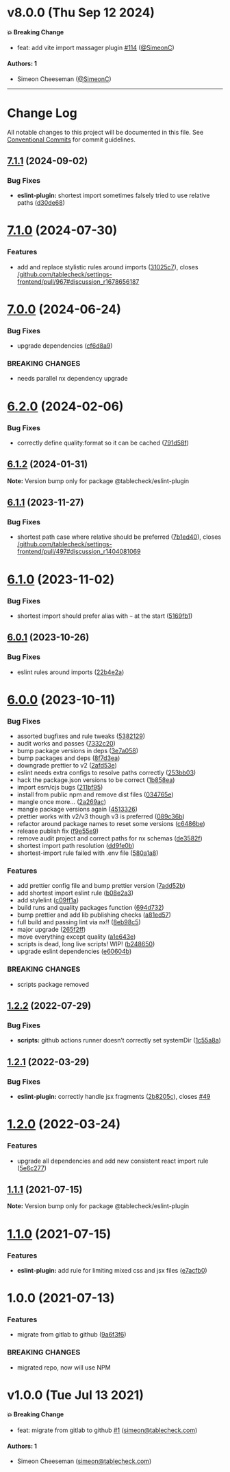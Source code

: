 # v8.0.0 (Thu Sep 12 2024)

#### 💥 Breaking Change

- feat: add vite import massager plugin [#114](https://github.com/tablecheck/frontend/pull/114) ([@SimeonC](https://github.com/SimeonC))

#### Authors: 1

- Simeon Cheeseman ([@SimeonC](https://github.com/SimeonC))

---

# Change Log

All notable changes to this project will be documented in this file.
See [Conventional Commits](https://conventionalcommits.org) for commit guidelines.

## [7.1.1](https://github.com/tablecheck/frontend/compare/@tablecheck/eslint-plugin@7.1.0...@tablecheck/eslint-plugin@7.1.1) (2024-09-02)


### Bug Fixes

* **eslint-plugin:** shortest import sometimes falsely tried to use relative paths ([d30de68](https://github.com/tablecheck/frontend/commit/d30de68a61bfb0d4534522ccd620faed530c33b3))





# [7.1.0](https://github.com/tablecheck/frontend/compare/@tablecheck/eslint-plugin@7.0.0...@tablecheck/eslint-plugin@7.1.0) (2024-07-30)


### Features

* add and replace stylistic rules around imports ([31025c7](https://github.com/tablecheck/frontend/commit/31025c7685225676adc7a1f7ba127770bc7fab83)), closes [/github.com/tablecheck/settings-frontend/pull/967#discussion_r1678656187](https://github.com//github.com/tablecheck/settings-frontend/pull/967/issues/discussion_r1678656187)





# [7.0.0](https://github.com/tablecheck/frontend/compare/@tablecheck/eslint-plugin@6.2.0...@tablecheck/eslint-plugin@7.0.0) (2024-06-24)


### Bug Fixes

* upgrade dependencies ([cf6d8a9](https://github.com/tablecheck/frontend/commit/cf6d8a90f142c496f761b8edc05e86ebffd3b425))


### BREAKING CHANGES

* needs parallel nx dependency upgrade





# [6.2.0](https://github.com/tablecheck/frontend/compare/@tablecheck/eslint-plugin@6.1.2...@tablecheck/eslint-plugin@6.2.0) (2024-02-06)


### Bug Fixes

* correctly define quality:format so it can be cached ([791d58f](https://github.com/tablecheck/frontend/commit/791d58fac0bf61416a90e90c0fef1308db7fdbfd))





## [6.1.2](https://github.com/tablecheck/frontend/compare/@tablecheck/eslint-plugin@6.1.1...@tablecheck/eslint-plugin@6.1.2) (2024-01-31)

**Note:** Version bump only for package @tablecheck/eslint-plugin





## [6.1.1](https://github.com/tablecheck/frontend/compare/@tablecheck/eslint-plugin@6.1.0...@tablecheck/eslint-plugin@6.1.1) (2023-11-27)


### Bug Fixes

* shortest path case where relative should be preferred ([7b1ed40](https://github.com/tablecheck/frontend/commit/7b1ed40ba6065f0d3226a849b1963d11f55ca9a7)), closes [/github.com/tablecheck/settings-frontend/pull/497#discussion_r1404081069](https://github.com//github.com/tablecheck/settings-frontend/pull/497/issues/discussion_r1404081069)





# [6.1.0](https://github.com/tablecheck/frontend/compare/@tablecheck/eslint-plugin@6.0.1...@tablecheck/eslint-plugin@6.1.0) (2023-11-02)


### Bug Fixes

* shortest import should prefer alias with `~` at the start ([5169fb1](https://github.com/tablecheck/frontend/commit/5169fb149f70ae0be9ec299180c528b34bb3f913))





## [6.0.1](https://github.com/tablecheck/frontend/compare/@tablecheck/eslint-plugin@6.0.0...@tablecheck/eslint-plugin@6.0.1) (2023-10-26)


### Bug Fixes

* eslint rules around imports ([22b4e2a](https://github.com/tablecheck/frontend/commit/22b4e2ae1a40928545e914f8dbba99b268ffe6a1))





# [6.0.0](https://github.com/tablecheck/frontend/compare/@tablecheck/eslint-plugin@1.2.2...@tablecheck/eslint-plugin@6.0.0) (2023-10-11)


### Bug Fixes

* assorted bugfixes and rule tweaks ([5382129](https://github.com/tablecheck/frontend/commit/5382129275d2ed5d6c619ab1863fc2b8316e3b97))
* audit works and passes ([7332c20](https://github.com/tablecheck/frontend/commit/7332c2004082c17c20bd39fb3813d32a37af83d6))
* bump package versions in deps ([3e7a058](https://github.com/tablecheck/frontend/commit/3e7a0584f2a4e984a47c0d2431a2f6c532c6f794))
* bump packages and deps ([8f7d3ea](https://github.com/tablecheck/frontend/commit/8f7d3eade57beb24affa283690e907251a2345c1))
* downgrade prettier to v2 ([2afd53e](https://github.com/tablecheck/frontend/commit/2afd53e06da958e7211daf14bf24a0053ab55dba))
* eslint needs extra configs to resolve paths correctly ([253bb03](https://github.com/tablecheck/frontend/commit/253bb035111fe5031b621c7cf651ca99ffb68a15))
* hack the package.json versions to be correct ([1b858ea](https://github.com/tablecheck/frontend/commit/1b858eab9ba0de977087116603e4c1890b6d2afe))
* import esm/cjs bugs ([211bf95](https://github.com/tablecheck/frontend/commit/211bf95c64851427f47c33767194278f8f57d7a6))
* install from public npm and remove dist files ([034765e](https://github.com/tablecheck/frontend/commit/034765e7128a1e9e6fe5970d7dac57c207d0a221))
* mangle once more… ([2a269ac](https://github.com/tablecheck/frontend/commit/2a269ac580d662e0f63b9a90e2df96bc67dcd52c))
* mangle package versions again ([4513326](https://github.com/tablecheck/frontend/commit/4513326b88ed15769a35790ba0b6fea9af3648a7))
* prettier works with v2/v3 though v3 is preferred ([089c36b](https://github.com/tablecheck/frontend/commit/089c36b1fbbfd4583ed58f6a9570ecc980139abc))
* refactor around package names to reset some versions ([c6486be](https://github.com/tablecheck/frontend/commit/c6486be9e6e0f6ff2c79c48be484f99417db39b4))
* release publish fix ([f9e55e9](https://github.com/tablecheck/frontend/commit/f9e55e9cf3651cad4fd1d79d18735b9cea70396b))
* remove audit project and correct paths for nx schemas ([de3582f](https://github.com/tablecheck/frontend/commit/de3582f500210a398df306866072c66e89ea9668))
* shortest import path resolution ([dd9fe0b](https://github.com/tablecheck/frontend/commit/dd9fe0b1bd90611483ad33a6a254f925deb023ae))
* shortest-import rule failed with .env file ([580a1a8](https://github.com/tablecheck/frontend/commit/580a1a8620ba6365a126a433a7809eada56c4074))


### Features

* add prettier config file and bump prettier version ([7add52b](https://github.com/tablecheck/frontend/commit/7add52bfa6ffdaa065df490c8320f8025579a0d6))
* add shortest import eslint rule ([b08e2a3](https://github.com/tablecheck/frontend/commit/b08e2a370b162a85e28a3340c1cfaac289b5b8f7))
* add stylelint ([c09ff1a](https://github.com/tablecheck/frontend/commit/c09ff1a07bda4d410ec2859be8d2a8ebc2fd80ae))
* build runs and quality packages function ([694d732](https://github.com/tablecheck/frontend/commit/694d7327828f54794a5f4d9f6b56c116adb967d2))
* bump prettier and add lib publishing checks ([a81ed57](https://github.com/tablecheck/frontend/commit/a81ed574359fa226ca13f824a0c46cb94e524b69))
* full build and passing lint via nx!! ([8eb98c5](https://github.com/tablecheck/frontend/commit/8eb98c51c72335db82550536acb35881958eea8c))
* major upgrade ([265f2ff](https://github.com/tablecheck/frontend/commit/265f2ffe33dd2afbd7c41ec261558a405a6eb67f))
* move everything except quality ([a1e643e](https://github.com/tablecheck/frontend/commit/a1e643eb8f2299623d070b56fc85e982dd088655))
* scripts is dead, long live scripts! WIP! ([b248650](https://github.com/tablecheck/frontend/commit/b2486506f43f40ed98a602e309fe3b58dcb845d5))
* upgrade eslint dependencies ([e60604b](https://github.com/tablecheck/frontend/commit/e60604bcf9e5389f51cbe0b828d95198ab78931a))


### BREAKING CHANGES

* scripts package removed





## [1.2.2](https://github.com/tablecheck/frontend/compare/@tablecheck/eslint-plugin@1.2.1...@tablecheck/eslint-plugin@1.2.2) (2022-07-29)


### Bug Fixes

* **scripts:** github actions runner doesn’t correctly set systemDir ([1c55a8a](https://github.com/tablecheck/frontend/commit/1c55a8aa1a6a2e241746b8ba79fc7b8b10521a29))





## [1.2.1](https://github.com/tablecheck/frontend/compare/@tablecheck/eslint-plugin@1.2.0...@tablecheck/eslint-plugin@1.2.1) (2022-03-29)


### Bug Fixes

* **eslint-plugin:** correctly handle jsx fragments ([2b8205c](https://github.com/tablecheck/frontend/commit/2b8205c25e323cdbf7f4c7e5e86f5b5280100a80)), closes [#49](https://github.com/tablecheck/frontend/issues/49)





# [1.2.0](https://github.com/tablecheck/frontend/compare/@tablecheck/eslint-plugin@1.1.1...@tablecheck/eslint-plugin@1.2.0) (2022-03-24)


### Features

* upgrade all dependencies and add new consistent react import rule ([5e6c277](https://github.com/tablecheck/frontend/commit/5e6c277cc49fe7bb95aa266dc06894afa2e53d58))





## [1.1.1](https://github.com/tablecheck/frontend/compare/@tablecheck/eslint-plugin@1.1.0...@tablecheck/eslint-plugin@1.1.1) (2021-07-15)

**Note:** Version bump only for package @tablecheck/eslint-plugin





# [1.1.0](https://github.com/tablecheck/frontend/compare/@tablecheck/eslint-plugin@1.0.0...@tablecheck/eslint-plugin@1.1.0) (2021-07-15)


### Features

* **eslint-plugin:** add rule for limiting mixed css and jsx files ([e7acfb0](https://github.com/tablecheck/frontend/commit/e7acfb0e46b0d78211547be0282cedc679a31500))





# 1.0.0 (2021-07-13)


### Features

* migrate from gitlab to github ([9a6f3f6](https://github.com/tablecheck/frontend/commit/9a6f3f6cd0c1b6f6eb1bce216aa0d3e66dede442))


### BREAKING CHANGES

* migrated repo, now will use NPM





# v1.0.0 (Tue Jul 13 2021)

#### 💥 Breaking Change

- feat: migrate from gitlab to github [#1](https://github.com/tablecheck/frontend/pull/1) (simeon@tablecheck.com)

#### Authors: 1

- Simeon Cheeseman (simeon@tablecheck.com)
